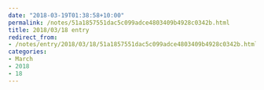 ```yaml
---
date: "2018-03-19T01:38:58+10:00"
permalink: /notes/51a1857551dac5c099adce4803409b4928c0342b.html
title: 2018/03/18 entry
redirect_from:
- /notes/entry/2018/03/18/51a1857551dac5c099adce4803409b4928c0342b.html
categories:
- March
- 2018
- 18
---
```

